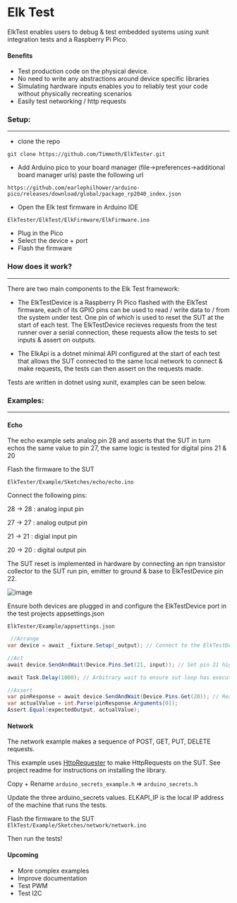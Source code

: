# Elk Test

ElkTest enables users to debug & test embedded systems using xunit integration tests and a Raspberry Pi Pico.

#### Benefits
- Test production code on the physical device.
- No need to write any abstractions around device specific libraries
- Simulating hardware inputs enables you to reliably test your code without physically recreating scenarios
- Easily test networking / http requests

### Setup:

------------

- clone the repo

`git clone https://github.com/Timmoth/ElkTester.git
`
- Add Arduino pico to your board manager (file->preferences->additional board manager urls) paste the following url

`https://github.com/earlephilhower/arduino-pico/releases/download/global/package_rp2040_index.json`

- Open the Elk test firmware in Arduino IDE

`ElkTester/ElkTest/ElkFirmware/ElkFirmware.ino
`
- Plug in the Pico
- Select the device + port 
- Flash the firmware

### How does it work?

------------
There are two main components to the Elk Test framework:

- The ElkTestDevice is a Raspberry Pi Pico flashed with the ElkTest firmware, each of its GPIO pins can be used to read / write data to / from the system under test. One pin of which is used to reset the SUT at the start of each test. The ElkTestDevice recieves requests from the test runner over a serial connection, these requests allow the tests to set inputs & assert on outputs.

- The ElkApi is a dotnet minimal API configured at the start of each test that allows the SUT connected to the same local network to connect & make requests, the tests can then assert on the requests made.

Tests are written in dotnet using xunit, examples can be seen below.

### Examples:
------------

#### Echo
The echo example sets analog pin 28 and asserts that the SUT in turn echos the same value to pin 27, the same logic is tested for digital pins 21 & 20

Flash the firmware to the SUT

`ElkTester/Example/Sketches/echo/echo.ino`

Connect the following pins:

28 -> 28 : analog input pin

27 -> 27 : analog output pin

21 -> 21 : digial input pin

20 -> 20 : digital output pin


The SUT reset is implemented in hardware by connecting an npn transistor collector to the SUT run pin, emitter to ground & base to ElkTestDevice pin 22.

![image](https://user-images.githubusercontent.com/21103223/200683937-6679051d-e61f-4599-9eb8-116fd2d8415c.png)

Ensure both devices are plugged in and configure the ElkTestDevice port in the test projects appsettings.json

`ElkTester/Example/appsettings.json`

```csharp
 //Arrange
var device = await _fixture.Setup(_output); // Connect to the ElkTestDevice & reset the SUT

//Act
await device.SendAndWait(Device.Pins.Set(21, input)); // Set pin 21 high on the ElkTestDevice

await Task.Delay(1000); // Arbitrary wait to ensure sut loop has executed

//Assert
var pinResponse = await device.SendAndWait(Device.Pins.Get(20)); // Read value from pin 20
var actualValue = int.Parse(pinResponse.Arguments[0]);
Assert.Equal(expectedOutput, actualValue);
```


#### Network

The network example makes a sequence of POST, GET, PUT, DELETE requests.

This example uses [HttpRequester](https://github.com/Timmoth/HttpRequester "HttpRequester") to make HttpRequests on the SUT. See project readme for instructions on installing the library.

Copy + Rename `arduino_secrets_example.h` => `arduino_secrets.h`

Update the three arduino_secrets values.
ELKAPI_IP is the local IP address of the machine that runs the tests.

Flash the firmware to the SUT
`ElkTest/Example/Sketches/network/network.ino`

Then run the tests! 


#### Upcoming
- More complex examples
- Improve documentation
- Test PWM
- Test I2C
